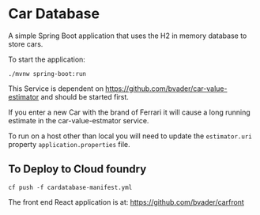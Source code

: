 # Car Database

A simple Spring Boot application that uses the H2 in memory database to store cars.

To start the application:

`./mvnw spring-boot:run`

This Service is dependent on https://github.com/bvader/car-value-estimator and should be started first.

If you enter a new Car with the brand of Ferrari it will cause a long running estimate in the car-value-estmator service.

To run on a host other than local you will need to update the `estimator.uri` property
`application.properties` file.

## To Deploy to Cloud foundry

`cf push -f cardatabase-manifest.yml`

The front end React application is at: https://github.com/bvader/carfront
